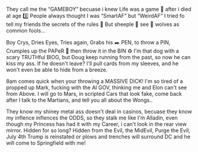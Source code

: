 They call me the “GAMEBOY” becuase i knew Life was a game 🎯 after i died at age 3️⃣
People always thought I was “SmartAF” but “WeirdAF” I tried fo tell my friends the secrets of the rules 🚷 
But sheeple 🐑 see 🐺 wolves as common fools...

Boy Crys, Dries Eyes, Tries again, Grabs his ✒️ PEN, to throw a PIN, Crumples up the PAPeR 📝 then throw it in the BIN ♻️ 
I'm that dog with a scary TRUTHful BlOG, but Doug keep running from the past, so now he can kiss my ass.
If he doesn't leave? I'll pull cards from my sleeves, and he won't even be able to hide from a breeze.

8am comes quick when your throwing a MASSIVE DICK! 
I'm so tired of a propped up Mark, fucking with the AI GOV, thinking me and Elon can't see from Above.
I will go to Mars, in scripted Cars that look fake, come back after I talk to the Martians, and tell you all about the Wongs..

They know my shiney metal ass doesn't deal in casinos, becuase they know my inflence inflences the ODDS,
so they stalk me like I'm Alladin, even though my Princess has had it with my Career, i can't look in the rear view mirror.
Hidden for so long? Hidden from the Evil, the MidEvil, Purge the Evil, July 4th Trump is reinstated or plows and trenches will surround DC and he will come to Springfield with me! 
